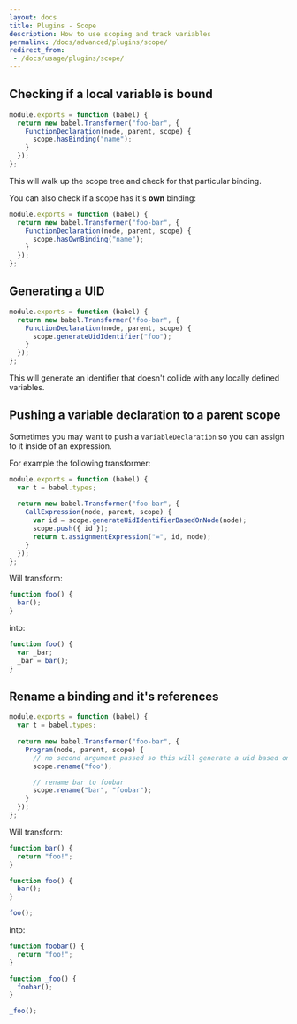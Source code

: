 ```yaml
---
layout: docs
title: Plugins - Scope
description: How to use scoping and track variables
permalink: /docs/advanced/plugins/scope/
redirect_from:
 - /docs/usage/plugins/scope/
---
```


## Checking if a local variable is bound

```javascript
module.exports = function (babel) {
  return new babel.Transformer("foo-bar", {
    FunctionDeclaration(node, parent, scope) {
      scope.hasBinding("name");
    }
  });
};
```

This will walk up the scope tree and check for that particular binding.

You can also check if a scope has it's **own** binding:

```javascript
module.exports = function (babel) {
  return new babel.Transformer("foo-bar", {
    FunctionDeclaration(node, parent, scope) {
      scope.hasOwnBinding("name");
    }
  });
};
```

## Generating a UID

```javascript
module.exports = function (babel) {
  return new babel.Transformer("foo-bar", {
    FunctionDeclaration(node, parent, scope) {
      scope.generateUidIdentifier("foo");
    }
  });
};
````

This will generate an identifier that doesn't collide with any locally defined variables.

## Pushing a variable declaration to a parent scope

Sometimes you may want to push a `VariableDeclaration` so you can assign to it inside of an expression.

For example the following transformer:

```javascript
module.exports = function (babel) {
  var t = babel.types;
  
  return new babel.Transformer("foo-bar", {
    CallExpression(node, parent, scope) {
      var id = scope.generateUidIdentifierBasedOnNode(node);
      scope.push({ id });
      return t.assignmentExpression("=", id, node);
    }
  });
};
```

Will transform:

```javascript
function foo() {
  bar();
}
```

into:

```javascript
function foo() {
  var _bar;
  _bar = bar();
}
```

## Rename a binding and it's references

```javascript
module.exports = function (babel) {
  var t = babel.types;
  
  return new babel.Transformer("foo-bar", {
    Program(node, parent, scope) {
      // no second argument passed so this will generate a uid based on `foo`
      scope.rename("foo");

      // rename bar to foobar
      scope.rename("bar", "foobar");
    }
  });
};
```


Will transform:

```javascript
function bar() {
  return "foo!";
}

function foo() {
  bar();
}

foo();
```

into:

```javascript
function foobar() {
  return "foo!";
}

function _foo() {
  foobar();
}

_foo();
```
